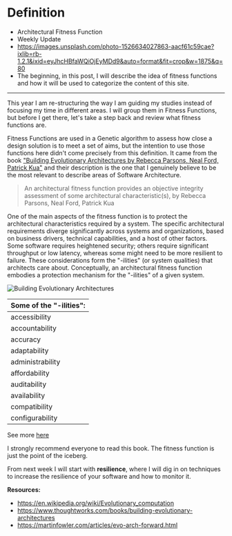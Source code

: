 # Definition

- Architectural Fitness Function
- Weekly Update
- https://images.unsplash.com/photo-1526634027863-aacf61c59cae?ixlib=rb-1.2.1&ixid=eyJhcHBfaWQiOjEyMDd9&auto=format&fit=crop&w=1875&q=80
- The beginning, in this post, I will describe the idea of fitness functions and how it will be used to categorize the content of this site.

---

This year I am re-structuring the way I am guiding my studies instead of focusing my time in different areas. I will group them in Fitness Functions, but before I get there, let's take a step back and review what fitness functions are.

Fitness Functions are used in a Genetic algorithm to assess how close a design solution is to meet a set of aims, but the intention to use those functions here didn't come precisely from this definition. It came from the book ["Building Evolutionary Architectures by Rebecca Parsons, Neal Ford, Patrick Kua"](https://www.thoughtworks.com/books/building-evolutionary-architectures) and their description is the one that I genuinely believe to be the most relevant to describe areas of Software Architecture.

> An architectural fitness function provides an objective integrity assessment of some architectural characteristic(s), by Rebecca Parsons, Neal Ford, Patrick Kua

One of the main aspects of the fitness function is to protect the architectural characteristics required by a system. The specific architectural requirements diverge significantly across systems and organizations, based on business drivers, technical capabilities, and a host of other factors. Some software requires heightened security; others require significant throughput or low latency, whereas some might need to be more resilient to failure. These considerations form the "-ilities" (or system qualities) that architects care about. Conceptually, an architectural fitness function embodies a protection mechanism for the "-ilities" of a given system.

![Building Evolutionary Architectures](https://i.ibb.co/0GnkSQ5/Screen-Shot-2019-12-30-at-8-04-38-PM.png)

| Some of the **"-ilities"**: |
| --------------------------- |
| accessibility               | credibility | modifiability |
| accountability              | dependability | modularity |
| accuracy                    | deployability | portability |
| adaptability                | discoverability | recoverability |
| administrability            | distributability | relevance |
| affordability               | durability | resilience |
| auditability                | effectiveness | robustness |
| availability                | efficiency | scalability |
| compatibility               | failure transparency | testability |
| configurability             | flexibility | usability |

See more [here](https://en.wikipedia.org/wiki/List_of_system_quality_attributes)

I strongly recommend everyone to read this book. The fitness function is just the point of the iceberg.

From next week I will start with **resilience**, where I will dig in on techniques to increase the resilience of your software and how to monitor it.

**Resources:**

- https://en.wikipedia.org/wiki/Evolutionary_computation
- https://www.thoughtworks.com/books/building-evolutionary-architectures
- https://martinfowler.com/articles/evo-arch-forward.html
